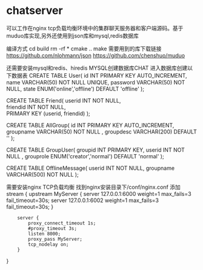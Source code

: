#  chatserver
可以工作在nginx tcp负载均衡环境中的集群聊天服务器和客户端源码。基于muduo库实现,另外还使用到json库和mysql,redis数据库

编译方式
cd build
rm -rf *
cmake ..
make
需要用到的库下载链接
https://github.com/nlohmann/json
https://github.com/chenshuo/muduo

还需要安装mysql和redis、hiredis
MYSQL创建数据库CHAT
进入数据库创建以下数据表
CREATE TABLE User(
id INT PRIMARY KEY AUTO_INCREMENT,
name VARCHAR(50) NOT NULL UNIQUE,
password VARCHAR(50) NOT NULL,
state ENUM('online','offline') DEFAULT 'offline'
);

CREATE TABLE Friend(
userid INT NOT NULL,  
friendid INT NOT NULL,  
PRIMARY KEY (userid, friendid) 
);

CREATE TABLE AllGroup(
id INT PRIMARY KEY AUTO_INCREMENT,
groupname VARCHAR(50) NOT NULL ,
groupdesc VARCHAR(200) DEFAULT ''
);

CREATE TABLE GroupUser(
groupid INT PRIMARY KEY,
userid INT NOT NULL ,
grouprole ENUM('creator','normal') DEFAULT 'normal'
);

CREATE TABLE OfflineMessage(
userid INT NOT NULL,
groupname VARCHAR(500) NOT NULL
);

需要安装nginx  TCP负载均衡
找到nginx安装目录下/conf/nginx.conf
添加stream {
    upstream MyServer {
        server 127.0.0.1:6000 weight=1 max_fails=3 fail_timeout=30s;
        server 127.0.0.1:6002 weight=1 max_fails=3 fail_timeout=30s;
        }

        server {
            proxy_connect_timeout 1s;
            #proxy_timeout 3s;
            listen 8000;
            proxy_pass MyServer;
            tcp_nodelay on;
        }
}
